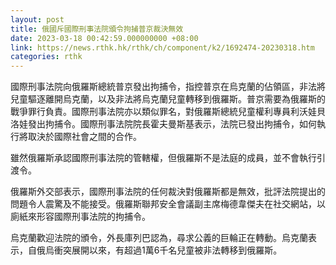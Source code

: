 ```yaml
---
layout: post
title: 俄國斥國際刑事法院頒令拘捕普京裁決無效
date: 2023-03-18 00:42:59.000000000 +08:00
link: https://news.rthk.hk/rthk/ch/component/k2/1692474-20230318.htm
categories: rthk
---
```


國際刑事法院向俄羅斯總統普京發出拘捕令，指控普京在烏克蘭的佔領區，非法將兒童驅逐離開烏克蘭，以及非法將烏克蘭兒童轉移到俄羅斯。普京需要為俄羅斯的戰爭罪行負責。國際刑事法院亦以類似罪名，對俄羅斯總統兒童權利專員利沃娃貝洛娃發出拘捕令。國際刑事法院院長霍夫曼斯基表示，法院已發出拘捕令，如何執行將取決於國際社會之間的合作。

雖然俄羅斯承認國際刑事法院的管轄權，但俄羅斯不是法庭的成員，並不會執行引渡令。

俄羅斯外交部表示，國際刑事法院的任何裁決對俄羅斯都是無效，批評法院提出的問題令人震驚及不能接受。俄羅斯聯邦安全會議副主席梅德韋傑夫在社交網站，以廁紙來形容國際刑事法院的拘捕令。

烏克蘭歡迎法院的頒令，外長庫列巴認為，尋求公義的巨輪正在轉動。烏克蘭表示，自俄烏衝突展開以來，有超過1萬6千名兒童被非法轉移到俄羅斯。
